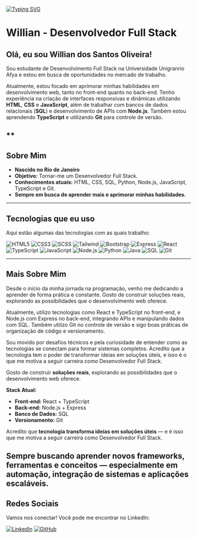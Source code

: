 
[![Typing SVG](https://readme-typing-svg.demolab.com?font=Orbitron&size=40&duration=3000&pause=1000&color=00F0FF&center=true&vCenter=true&width=900&lines=🚀+Willian+-+Desenvolvedor+Full+Stack;💻+Criando+o+Futuro+com+Código)](https://git.io/typing-svg)

# Willian - Desenvolvedor Full Stack

## Olá, eu sou Willian dos Santos Oliveira!

Sou estudante de Desenvolvimento Full Stack na Universidade Unigranrio Afya e estou em busca de oportunidades no mercado de trabalho.

Atualmente, estou focado em aprimorar minhas habilidades em desenvolvimento web, tanto no front-end quanto no back-end. Tenho experiência na criação de interfaces responsivas e dinâmicas utilizando **HTML**, **CSS** e **JavaScript**, além de trabalhar com bancos de dados relacionais (**SQL**) e desenvolvimento de APIs com **Node.js**. Também estou aprendendo **TypeScript** e utilizando **Git** para controle de versão.

**
---

## Sobre Mim

- **Nascido no Rio de Janeiro** 
- **Objetivo:** Tornar-me um Desenvolvedor Full Stack.
- **Conhecimentos atuais:** HTML, CSS, SQL, Python, Node.js, JavaScript, TypeScript e Git.
- **Sempre em busca de aprender mais e aprimorar minhas habilidades.**

---

## Tecnologias que eu uso

Aqui estão algumas das tecnologias com as quais trabalho:

![HTML5](https://img.shields.io/badge/HTML5-E34F26?style=for-the-badge&logo=html5&logoColor=white)
![CSS3](https://img.shields.io/badge/CSS3-1572B6?style=for-the-badge&logo=css3&logoColor=white)
![SCSS](https://img.shields.io/badge/SCSS-CC6699?style=for-the-badge&logo=sass&logoColor=white)
![Tailwind](https://img.shields.io/badge/Tailwind_CSS-06B6D4?style=for-the-badge&logo=tailwind-css&logoColor=white)
![Bootstrap](https://img.shields.io/badge/Bootstrap-7952B3?style=for-the-badge&logo=bootstrap&logoColor=white)
![Express](https://img.shields.io/badge/Express-404D59?style=for-the-badge&logo=express&logoColor=white)
![React](https://img.shields.io/badge/React-61DAFB?style=for-the-badge&logo=react&logoColor=black)
![TypeScript](https://img.shields.io/badge/TypeScript-007ACC?style=for-the-badge&logo=typescript&logoColor=white)
![JavaScript](https://img.shields.io/badge/JavaScript-F7DF1E?style=for-the-badge&logo=javascript&logoColor=black)
![Node.js](https://img.shields.io/badge/Node.js-68A063?style=for-the-badge&logo=node.js&logoColor=white)
![Python](https://img.shields.io/badge/Python-3776AB?style=for-the-badge&logo=python&logoColor=white)
![Java](https://img.shields.io/badge/Java-ED8B00?style=for-the-badge&logo=openjdk&logoColor=white)
![SQL](https://img.shields.io/badge/SQL-00758F?style=for-the-badge&logo=mysql&logoColor=white)
![Git](https://img.shields.io/badge/Git-F05032?style=for-the-badge&logo=git&logoColor=white)

---

## Mais Sobre Mim

Desde o início da minha jornada na programação, venho me dedicando a aprender de forma prática e constante. Gosto de construir soluções reais, explorando as possibilidades que o desenvolvimento web oferece.

Atualmente, utilizo tecnologias como React e TypeScript no front-end, e Node.js com Express no back-end, integrando APIs e manipulando dados com SQL. Também utilizo Git no controle de versão e sigo boas práticas de organização de código e versionamento.

Sou movido por desafios técnicos e pela curiosidade de entender como as tecnologias se conectam para formar sistemas completos. Acredito que a tecnologia tem o poder de transformar ideias em soluções úteis, e isso é o que me motiva a seguir carreira como Desenvolvedor Full Stack.

Gosto de construir **soluções reais**, explorando as possibilidades que o desenvolvimento web oferece.  

 **Stack Atual:**  
- **Front-end:** React + TypeScript  
- **Back-end:** Node.js + Express  
- **Banco de Dados:** SQL  
- **Versionamento:** Git  

Acredito que **tecnologia transforma ideias em soluções úteis** — e é isso que me motiva a seguir carreira como Desenvolvedor Full Stack.  

Sempre buscando aprender novos frameworks, ferramentas e conceitos — especialmente em **automação**, **integração de sistemas** e **aplicações escaláveis**.  
---

## Redes Sociais

Vamos nos conectar! Você pode me encontrar no LinkedIn:

[![LinkedIn](https://img.shields.io/badge/LinkedIn-0077B5?style=for-the-badge&logo=linkedin&logoColor=white)](https://www.linkedin.com/in/willian-oliveira-66a230353/)
[![GitHub](https://img.shields.io/badge/GitHub-000000?style=for-the-badge&logo=github&logoColor=white)](https://github.com/willianOliveira-dev/)


